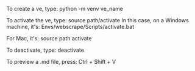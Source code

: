 To create a ve, type: 
python -m venv ve_name

To activate the ve, type:
source path/activate
In this case, on a Windows machine, it's:
Envs/webscrape/Scripts/activate.bat

For Mac, it's:
source path activate

To deactivate, type:
deactivate

To preview a .md file, press: Ctrl + Shift + V
